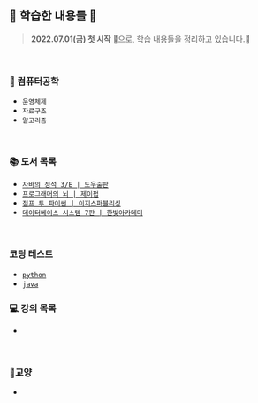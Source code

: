 ## 👣 학습한 내용들 👣

> **2022.07.01(금) 첫 시작** 🐥으로, 학습 내용들을 정리하고 있습니다.🏃

<br>

### 📝 컴퓨터공학
- `운영체제`
- `자료구조`
- `알고리즘`

<br>

### 📚 도서 목록
- [`자바의 정석 3/E | 도우출판`](https://github.com/LimDae94/java_studty/tree/main/java-3e)
- [`프로그래머의 뇌 | 제이펍`](https://github.com/LimDae94/WORK-HARD/tree/main/programmer's-Brain)
- [`점프 투 파이썬 | 이지스퍼블리싱`](https://github.com/LimDae94/WORK-HARD/tree/main/jump-to-python)
- [`데이터베이스 시스템 7판 | 한빛아카데미`](https://github.com/LimDae94/WORK-HARD/tree/main/database-system-7e)
<br>

### 코딩 테스트
- [`python`](https://github.com/LimDae94/WORK-HARD/tree/main/coding-Test/python)
- [`java`](https://github.com/LimDae94/WORK-HARD/tree/main/coding-Test/java)
### 💻 강의 목록
- 



<br>

### 📔교양
- 
